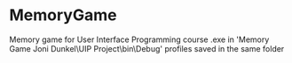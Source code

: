 # MemoryGame
Memory game for User Interface Programming course
.exe in 'Memory Game Joni Dunkel\UIP Project\bin\Debug\'
profiles saved in the same folder
